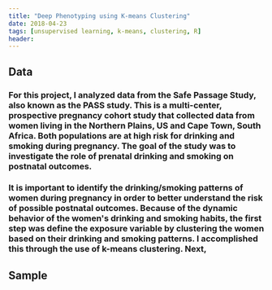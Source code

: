 ```yaml
---
title: "Deep Phenotyping using K-means Clustering"
date: 2018-04-23
tags: [unsupervised learning, k-means, clustering, R]
header:
---
```


## Data
### For this project, I analyzed data from the Safe Passage Study, also known as the PASS study. This is a multi-center, prospective pregnancy cohort study that collected data from women living in the Northern Plains, US and Cape Town, South Africa. Both populations are at high risk for drinking and smoking during pregnancy. The goal of the study was to investigate the role of prenatal drinking and smoking on postnatal outcomes.

### It is important to identify the drinking/smoking patterns of women during pregnancy in order to better understand the risk of possible postnatal outcomes. Because of the dynamic behavior of the women's drinking and smoking habits, the first step was define the exposure variable by clustering the women based on their drinking and smoking patterns. I accomplished this through the use of k-means clustering. Next,

## Sample
